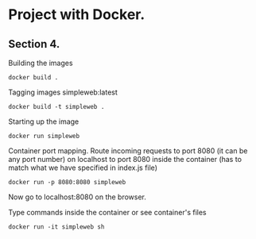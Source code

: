 # Project with Docker. 
## Section 4.

Building the images
```
docker build .
```

Tagging images simpleweb:latest
```
docker build -t simpleweb .
```

Starting up the image 
```
docker run simpleweb
```

Container port mapping. Route incoming requests to port 8080 (it can be any port number) on localhost to port 8080 inside the container (has to match what we have specified in index.js file)
```
docker run -p 8080:8080 simpleweb
```

Now go to localhost:8080 on the browser.

Type commands inside the container or see container's files
```
docker run -it simpleweb sh
```
